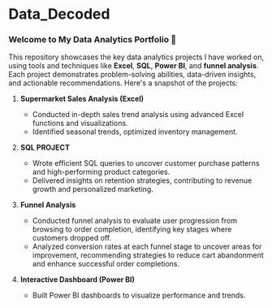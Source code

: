 # Data_Decoded
### Welcome to My Data Analytics Portfolio 🚀

This repository showcases the key data analytics projects I have worked on, using tools and techniques like **Excel**, **SQL**, **Power BI**, and **funnel analysis**. Each project demonstrates problem-solving abilities, data-driven insights, and actionable recommendations. Here's a snapshot of the projects:

1. **Supermarket Sales Analysis (Excel)**  
   - Conducted in-depth sales trend analysis using advanced Excel functions and visualizations.  
   - Identified seasonal trends, optimized inventory management.

2. **SQL PROJECT**  
   - Wrote efficient SQL queries to uncover customer purchase patterns and high-performing product categories.  
   - Delivered insights on retention strategies, contributing to revenue growth and personalized marketing.

3. **Funnel Analysis**  
   - Conducted funnel analysis to evaluate user progression from browsing to order completion, identifying key stages where customers dropped off.
   -  Analyzed conversion rates at each funnel stage to uncover areas for improvement, recommending strategies to reduce cart abandonment and enhance successful            order completions.  
4. **Interactive Dashboard (Power BI)**  
   - Built Power BI dashboards to visualize performance and trends.
     
      

